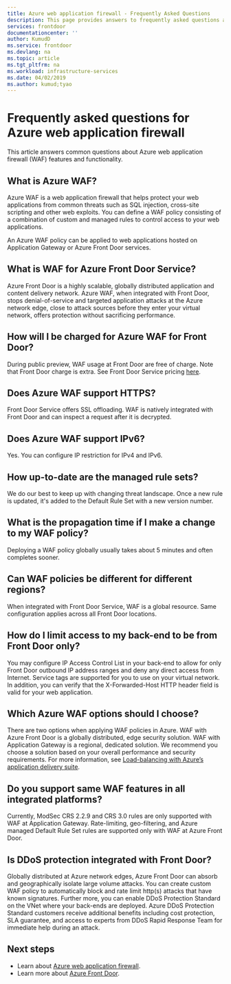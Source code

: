 ```yaml
---
title: Azure web application firewall - Frequently Asked Questions
description: This page provides answers to frequently asked questions about Azure Front Door Service
services: frontdoor
documentationcenter: ''
author: KumudD
ms.service: frontdoor
ms.devlang: na
ms.topic: article
ms.tgt_pltfrm: na
ms.workload: infrastructure-services
ms.date: 04/02/2019
ms.author: kumud;tyao
---
```


# Frequently asked questions for Azure web application firewall

This article answers common questions about Azure web application firewall (WAF) features and functionality. 

## What is Azure WAF?

Azure WAF is a web application firewall that helps protect your web applications from common threats such as SQL injection, cross-site scripting and other web exploits. You can define a WAF policy consisting of a combination of custom and managed rules to control access to your web applications.

An Azure WAF policy can be applied to web applications hosted on Application Gateway or Azure Front Door services.

## What is WAF for Azure Front Door Service? 

Azure Front Door is a highly scalable, globally distributed application and content delivery network. Azure WAF, when integrated with Front Door, stops denial-of-service and targeted application attacks at the Azure network edge, close to attack sources before they enter your virtual network, offers protection without sacrificing performance.

## How will I be charged for Azure WAF for Front Door?
During public preview, WAF usage at Front Door are free of charge. Note that Front Door charge is extra. See Front Door Service pricing [here](https://azure.microsoft.com/pricing/details/frontdoor/).

## Does Azure WAF support HTTPS?

Front Door Service offers SSL offloading. WAF is natively integrated with Front Door and can inspect a request after it is decrypted.

## Does Azure WAF support IPv6?

Yes. You can configure IP restriction for IPv4 and IPv6.

## How up-to-date are the managed rule sets?

We do our best to keep up with changing threat landscape. Once a new rule is updated, it's added to the Default Rule Set with a new version number.

## What is the propagation time if I make a change to my WAF policy?

Deploying a WAF policy globally usually takes about 5 minutes and often completes sooner.

## Can WAF policies be different for different regions?

When integrated with Front Door Service, WAF is a global resource. Same configuration applies across all Front Door locations.
 
## How do I limit access to my back-end to be from Front Door only?

You may configure IP Access Control List in your back-end to allow for only Front Door outbound IP address ranges and deny any direct access from Internet. Service tags are supported for you to use on your virtual network. In addition, you can verify that the X-Forwarded-Host HTTP header field is valid for your web application.




## Which Azure WAF options should I choose?

There are two options when applying WAF policies in Azure. WAF with Azure Front Door is a globally distributed, edge security solution. WAF with Application Gateway is a regional, dedicated solution. We recommend you choose a solution based on your overall performance and security requirements. For more information, see [Load-balancing with Azure’s application delivery suite](https://docs.microsoft.com/azure/frontdoor/front-door-lb-with-azure-app-delivery-suite).


## Do you support same WAF features in all integrated platforms?

Currently, ModSec CRS 2.2.9 and CRS 3.0 rules are only supported with WAF at Application Gateway. Rate-limiting, geo-filtering, and Azure managed Default Rule Set rules are supported only with WAF at Azure Front Door.

## Is DDoS protection integrated with Front Door? 

Globally distributed at Azure network edges, Azure Front Door can absorb and geographically isolate large volume attacks. You can create custom WAF policy to automatically block and rate limit http(s) attacks that have known signatures. Further more, you can enable DDoS Protection Standard on the VNet where your back-ends are deployed. Azure DDoS Protection Standard customers receive additional benefits including cost protection, SLA guarantee, and access to experts from DDoS Rapid Response Team for immediate help during an attack. 

## Next steps

- Learn about [ Azure web application firewall](waf-overview.md).
- Learn more about [Azure Front Door](front-door-overview.md).
